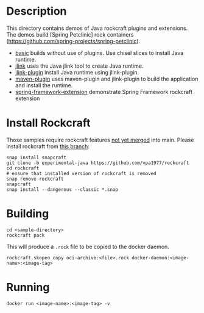 # Description

This directory contains demos of Java rockcraft plugins and extensions. The demos build [Spring Petclinic] rock containers (https://github.com/spring-projects/spring-petclinic).

* [basic](basic) builds without use of plugins. Use chisel slices to install Java runtime.
* [jlink](jlink) uses the Java jlink tool to create Java runtime.
* [jlink-plugin](jlink-plugin)  install Java runtime using jlink-plugin.
* [maven-plugin](maven-plugin) uses maven-plugin and jlink-plugin to build the application and install the runtime.
* [spring-framework-extension](spring-framework-extension) demonstrate Spring Framework rockcraft extension

# Install Rockcraft

Those samples require rockcraft features [not yet merged](https://github.com/canonical/rockcraft/compare/main...vpa1977:rockcraft:experimental-java?expand=1) into main.
Please install rockcraft from [this branch](https://github.com/vpa1977/rockcraft/tree/experimental-java):
```
snap install snapcraft
git clone -b experimental-java https://github.com/vpa1977/rockcraft
cd rockcraft
# ensure that installed version of rockcraft is removed
snap remove rockcraft
snapcraft
snap install --dangerous --classic *.snap
```

# Building

```
cd <sample-directory>
rockcraft pack
```

This will produce a `.rock` file to be copied to the docker daemon.

```
rockcraft.skopeo copy oci-archive:<file>.rock docker-daemon:<image-name>:<image-tag>
```

# Running

```
docker run <image-name>:<image-tag> -v
```
